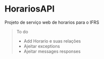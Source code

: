 # HorariosAPI
Projeto de serviço web de horarios para o IFRS

> To do
  > - Add Horario e suas relações
  > - Ajeitar exceptions
  > - Ajeitar messages responses
